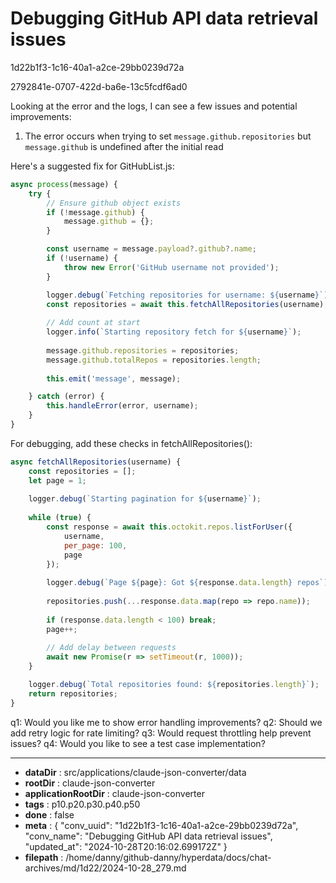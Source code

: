 # Debugging GitHub API data retrieval issues

1d22b1f3-1c16-40a1-a2ce-29bb0239d72a

2792841e-0707-422d-ba6e-13c5fcdf6ad0

 Looking at the error and the logs, I can see a few issues and potential improvements:

1. The error occurs when trying to set `message.github.repositories` but `message.github` is undefined after the initial read

Here's a suggested fix for GitHubList.js:

```javascript
async process(message) {
    try {
        // Ensure github object exists
        if (!message.github) {
            message.github = {};
        }

        const username = message.payload?.github?.name;
        if (!username) {
            throw new Error('GitHub username not provided');
        }

        logger.debug(`Fetching repositories for username: ${username}`);
        const repositories = await this.fetchAllRepositories(username);
        
        // Add count at start
        logger.info(`Starting repository fetch for ${username}`);
        
        message.github.repositories = repositories;
        message.github.totalRepos = repositories.length;
        
        this.emit('message', message);

    } catch (error) {
        this.handleError(error, username);
    }
}
```

For debugging, add these checks in fetchAllRepositories():

```javascript
async fetchAllRepositories(username) {
    const repositories = [];
    let page = 1;
    
    logger.debug(`Starting pagination for ${username}`);
    
    while (true) {
        const response = await this.octokit.repos.listForUser({
            username,
            per_page: 100,
            page
        });
        
        logger.debug(`Page ${page}: Got ${response.data.length} repos`);
        
        repositories.push(...response.data.map(repo => repo.name));
        
        if (response.data.length < 100) break;
        page++;
        
        // Add delay between requests
        await new Promise(r => setTimeout(r, 1000));
    }

    logger.debug(`Total repositories found: ${repositories.length}`);
    return repositories;
}
```

q1: Would you like me to show error handling improvements?
q2: Should we add retry logic for rate limiting?
q3: Would request throttling help prevent issues?
q4: Would you like to see a test case implementation?

---

* **dataDir** : src/applications/claude-json-converter/data
* **rootDir** : claude-json-converter
* **applicationRootDir** : claude-json-converter
* **tags** : p10.p20.p30.p40.p50
* **done** : false
* **meta** : {
  "conv_uuid": "1d22b1f3-1c16-40a1-a2ce-29bb0239d72a",
  "conv_name": "Debugging GitHub API data retrieval issues",
  "updated_at": "2024-10-28T20:16:02.699172Z"
}
* **filepath** : /home/danny/github-danny/hyperdata/docs/chat-archives/md/1d22/2024-10-28_279.md